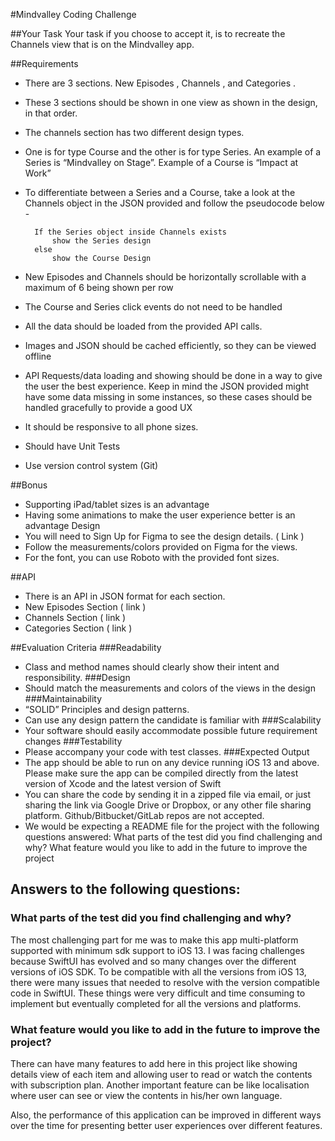 #Mindvalley Coding Challenge

##Your Task
Your task if you choose to accept it, is to recreate the Channels view that is on the Mindvalley
app.

##Requirements
- There are 3 sections. New Episodes , Channels , and Categories .
- These 3 sections should be shown in one view as shown in the design, in that order.
- The channels section has two different design types.
- One is for type Course and the other is for type Series. An example of a Series is
    “Mindvalley on Stage”. Example of a Course is “Impact at Work”
- To differentiate between a Series and a Course, take a look at the Channels object in the JSON provided and follow the pseudocode below -

        If the Series object inside Channels exists
            show the Series design
        else
            show the Course Design 
            
- New Episodes and Channels should be horizontally scrollable with a maximum of 6 being shown per row
- The Course and Series click events do not need to be handled
- All the data should be loaded from the provided API calls.
- Images and JSON should be cached efficiently, so they can be viewed offline
- API Requests/data loading and showing should be done in a way to give the user the best experience. Keep in mind the JSON provided might have some data missing in some instances, so these cases should be handled gracefully to provide a good UX
- It should be responsive to all phone sizes.
- Should have Unit Tests
- Use version control system (Git)

##Bonus
- Supporting iPad/tablet sizes is an advantage
- Having some animations to make the user experience better is an advantage Design
- You will need to Sign Up for Figma to see the design details. ( Link )
- Follow the measurements/colors provided on Figma for the views.
- For the font, you can use Roboto with the provided font sizes.

##API
- There is an API in JSON format for each section.
- New Episodes Section ( link )
- Channels Section ( link )
- Categories Section ( link )

##Evaluation Criteria
###Readability
- Class and method names should clearly show their intent and responsibility.
###Design
- Should match the measurements and colors of the views in the design
###Maintainability
- “SOLID” Principles and design patterns.
- Can use any design pattern the candidate is familiar with
###Scalability
- Your software should easily accommodate possible future requirement changes
###Testability
- Please accompany your code with test classes.
###Expected Output
- The app should be able to run on any device running iOS 13 and above. Please make sure the app can be compiled directly from the latest version of Xcode and the latest version of Swift
- You can share the code by sending it in a zipped file via email, or just sharing the link via Google Drive or Dropbox, or any other file sharing platform. Github/Bitbucket/GitLab repos are not accepted.
- We would be expecting a README file for the project with the following questions answered:
    What parts of the test did you find challenging and why?
    What feature would you like to add in the future to improve the project

## Answers to the following questions: 

### What parts of the test did you find challenging and why? 
The most challenging part for me was to make this app multi-platform supported with minimum sdk support to iOS 13. I was facing challenges because SwiftUI has evolved and so many changes over the different versions of iOS SDK. To be compatible with all the versions from iOS 13, there were many issues that needed to resolve with the version compatible code in SwiftUI. These things were very difficult and time consuming to implement but eventually completed for all the versions and platforms.

### What feature would you like to add in the future to improve the project?
There can have many features to add here in this project like showing details view of each item and allowing user to read or watch the contents with subscription plan. Another important feature can be like localisation where user can see or view the contents in his/her own language.

Also, the performance of this application can be improved in different ways over the time for presenting better user experiences over different features.
